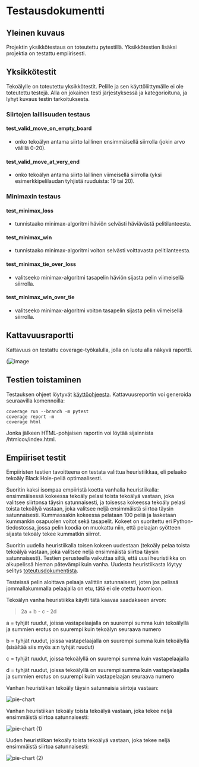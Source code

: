 # Testausdokumentti

## Yleinen kuvaus

Projektin yksikkötestaus on toteutettu pytestillä. Yksikkötestien lisäksi projektia on testattu empiirisesti.

## Yksikkötestit

Tekoälylle on toteutettu yksikkötestit. Pelille ja sen käyttöliittymälle ei ole toteutettu testejä. Alla on jokainen testi järjestyksessä ja kategorioituna, ja lyhyt kuvaus testin tarkoituksesta.

### Siirtojen laillisuuden testaus

#### test_valid_move_on_empty_board

- onko tekoälyn antama siirto laillinen ensimmäisellä siirrolla (jokin arvo välillä 0-20).

#### test_valid_move_at_very_end

- onko tekoälyn antama siirto laillinen viimeisellä siirrolla (yksi esimerkkipelilaudan tyhjistä ruuduista: 19 tai 20).

### Minimaxin testaus

#### test_minimax_loss

- tunnistaako minimax-algoritmi häviön selvästi häviävästä pelitilanteesta.

#### test_minimax_win

- tunnistaako minimax-algoritmi voiton selvästi voittavasta pelitilanteesta.

#### test_minimax_tie_over_loss

- valitseeko minimax-algoritmi tasapelin häviön sijasta pelin viimeisellä siirrolla.

#### test_minimax_win_over_tie

- valitseeko minimax-algoritmi voiton tasapelin sijasta pelin viimeisellä siirrolla.

## Kattavuusraportti

Kattavuus on testattu coverage-työkalulla, jolla on luotu alla näkyvä raportti. 

(![image](https://github.com/user-attachments/assets/20aa5f00-8016-4937-a966-7bd18cdfcbf2)


## Testien toistaminen

Testauksen ohjeet löytyvät [käyttöohjeesta](https://github.com/kasperikpnn/algolabra_blackhole/blob/main/dokumentaatio/kayttoohje.md). Kattavuusreportin voi generoida seuraavilla komennoilla:

```
coverage run --branch -m pytest
coverage report -m
coverage html
```

Jonka jälkeen HTML-pohjaisen raportin voi löytää sijainnista /htmlcov/index.html.

## Empiiriset testit

Empiiristen testien tavoitteena on testata valittua heuristiikkaa, eli pelaako tekoäly Black Hole-peliä optimaalisesti.

Suoritin kaksi isompaa empiiristä koetta vanhalla heuristiikalla: ensimmäisessä kokeessa tekoäly pelasi toista tekoälyä vastaan, joka valitsee siirtonsa täysin satunnaisesti, ja toisessa kokeessa tekoäly pelasi toista tekoälyä vastaan, joka valitsee neljä ensimmäistä siirtoa täysin satunnaisesti. Kummassakin kokeessa pelataan 100 peliä ja lasketaan kummankin osapuolen voitot sekä tasapelit. Kokeet on suoritettu eri Python-tiedostossa, jossa pelin koodia on muokattu niin, että pelaajan syötteen sijasta tekoäly tekee kummatkin siirrot.

Suoritin uudella heuristiikalla toisen kokeen uudestaan (tekoäly pelaa toista tekoälyä vastaan, joka valitsee neljä ensimmäistä siirtoa täysin satunnaisesti). Testien perusteella vaikuttaa siltä, että uusi heuristiikka on alkupelissä hieman pätevämpi kuin vanha. Uudesta heuristiikasta löytyy selitys [toteutusdokumentista](https://github.com/kasperikpnn/algolabra_blackhole/blob/main/dokumentaatio/toteutus.md).

Testeissä pelin aloittava pelaaja valittiin satunnaisesti, joten jos pelissä jommallakummalla pelaajalla on etu, tätä ei ole otettu huomioon.

Tekoälyn vanha heuristiikka käytti tätä kaavaa saadakseen arvon:

> 2a + b - c - 2d

a = tyhjät ruudut, joissa vastapelaajalla on suurempi summa kuin tekoälyllä ja summien erotus on suurempi kuin tekoälyn seuraava numero

b = tyhjät ruudut, joissa vastapelaajalla on suurempi summa kuin tekoälyllä (sisältää siis myös a:n tyhjät ruudut)

c = tyhjät ruudut, joissa tekoälyllä on suurempi summa kuin vastapelaajalla

d = tyhjät ruudut, joissa tekoälyllä on suurempi summa kuin vastapelaajalla ja summien erotus on suurempi kuin vastapelaajan seuraava numero

Vanhan heuristiikan tekoäly täysin satunnaisia siirtoja vastaan:

![pie-chart](https://github.com/user-attachments/assets/f40a5042-81d6-46ac-8c08-ab7c7096573b)

Vanhan heuristiikan tekoäly toista tekoälyä vastaan, joka tekee neljä ensimmäistä siirtoa satunnaisesti:

![pie-chart (1)](https://github.com/user-attachments/assets/e1b0acc9-85dc-4bd7-aa15-fec1f29d6505)

Uuden heuristiikan tekoäly toista tekoälyä vastaan, joka tekee neljä ensimmäistä siirtoa satunnaisesti:

![pie-chart (2)](https://github.com/user-attachments/assets/58153f73-0834-44fc-93dc-d6ada4c58d2e)

